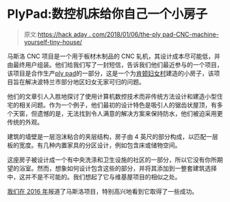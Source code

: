 # PlyPad:数控机床给你自己一个小房子

> 原文:[https://hack aday . com/2018/01/06/the-ply pad-CNC-machine-yourself-tiny-house/](https://hackaday.com/2018/01/06/the-plypad-cnc-machine-yourself-a-tiny-house/)

马斯洛 CNC 项目是一个用于板材木制品的 CNC 轧机，其设计成本尽可能低，并由最终用户组装。他们给我们写了一封短信，告诉我们他们最近参与的一个项目，该项目是合作生产[ply pad](http://www.maslowcnc.com/plypad/)的一部分，这是一个为[肯顿妇女村](https://www.catholiccharitiesoregon.org/provide-shelter/kenton-womens-village/)建造的小房子，该项目旨在解决波特兰市部分地区妇女无家可归的问题。

他们的文章引人入胜地探讨了使用计算机数控技术而非传统方法设计和建造小型住宅的相关问题。作为一个例子，他们最初的设计特色是吸引人的锯齿状屋顶，有多个天窗，但遗憾的是，无法找到令人满意的解决方案来保持防水，他们被迫采用更传统的外观。

建筑的墙壁是一层泡沫粘合的夹层结构，房子由 4 英尺的部分构成，以匹配一层板的宽度。有几种内置家具的分区设计，例如包含床或储物空间。

这座房子被设计成一个有中央洗涤和卫生设施的社区的一部分，所以它没有你所期望的浴室。然而，想象如何设计包含这些的部分，并将其添加到一整套建筑选择中，这并不是不可能的。我们想起了它与维基屋项目的相似之处。

[我们在 2016 年](https://hackaday.com/2016/10/14/maslow-brings-the-wall-plotter-into-the-woodshop/)报道了马斯洛项目，特别高兴地看到它取得了一些成功。